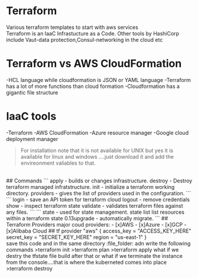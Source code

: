 # Terraform
Various terraform templates to start with aws services
<br>
Terraform is an IaaC Infrastucture as a Code.
Other tools by HashiCorp include Vaut-data protection,Consul-networking in the cloud etc
<br>
# Terraform vs AWS CloudFormation
-HCL language while cloudformation is JSON or YAML language
-Terraform has a lot of more functions than cloud formation
-Cloudformation has a gigantic file structure
<br>
# IaaC tools
-Terraform
-AWS CloudFormation
-Azure resource manager
-Google cloud deployment manager
<br>
> For installation note that it is not available for UNIX but yes it is available for linux and windows ....just download it and add the envireonment valiables to that.
<br>
## Commands
```
apply - builds or changes infrastructure.
destroy - Destroy terraform managed infratstructure.
init - initialize a terraform working directory.
providers - gives the list of providers used in the configuration.
```
```
login - save an API token for terraform cloud
logout - remove credentials
show - inspect terraform state
validate - validates terraform files against any files.
```
```
state - used for state management.
state list list resources within a terraform state
0.13upgrade - automatically migrate.
```
## Terraform Providers
major coud providers:
- [x]AWS
- [x]Azure
- [x]GCP
- [x]Alibaba Cloud
## tf
provider "aws" {
  access_key = "ACCESS_KEY_HERE"
  secret_key = "SECRET_KEY_HERE"
  region     = "us-east-1"
}
<br>
save this code and in the same directory :file_folder: adn write the following commands
>terraform init
>terraform plan
>terraform apply
what if we destry the tfstate file build after that or what if we terminate the instance from the console....that is where the kuberneted comes into place
>terraform destroy












